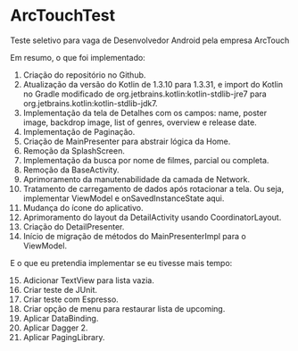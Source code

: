 # ArcTouchTest
Teste seletivo para vaga de Desenvolvedor Android pela empresa ArcTouch

Em resumo, o que foi implementado:

1. Criação do repositório no Github.
2. Atualização da versão do Kotlin de 1.3.10 para 1.3.31, e import do Kotlin no Gradle modificado de org.jetbrains.kotlin:kotlin-stdlib-jre7 para org.jetbrains.kotlin:kotlin-stdlib-jdk7.
3. Implementação da tela de Detalhes com os campos: name, poster image, backdrop image, list of genres, overview e release date.
4. Implementação de Paginação.
5. Criação de MainPresenter para abstrair lógica da Home.
6. Remoção da SplashScreen.
7. Implementação da busca por nome de filmes, parcial ou completa.
8. Remoção da BaseActivity.
9. Aprimoramento da manutenabilidade da camada de Network.
10. Tratamento de carregamento de dados após rotacionar a tela. Ou seja, implementar ViewModel e onSavedInstanceState aqui.
11. Mudança do ícone do aplicativo.
12. Aprimoramento do layout da DetailActivity usando CoordinatorLayout.
13. Criação do DetailPresenter.
14. Início de migração de métodos do MainPresenterImpl para o ViewModel.

E o que eu pretendia implementar se eu tivesse mais tempo:

15. Adicionar TextView para lista vazia.
16. Criar teste de JUnit.
17. Criar teste com Espresso.
18. Criar opção de menu para restaurar lista de upcoming.
19. Aplicar DataBinding.
20. Aplicar Dagger 2.
21. Aplicar PagingLibrary.
